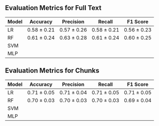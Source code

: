 ## Evaluation Metrics for Full Text

| Model     | Accuracy  | Precision | Recall    | F1 Score     |
|-----------|---------- |-----------|--------   |----------    |
|    LR     |0.58 ± 0.21|0.57 ± 0.26|0.58 ± 0.21|0.56 ± 0.23   |
|    RF     |0.61 ± 0.24|0.63 ± 0.28|0.61 ± 0.24|0.60 ± 0.25   |
|    SVM    |          |           |        |          |
|    MLP    |          |           |        |          |


## Evaluation Metrics for Chunks

| Model     | Accuracy | Precision | Recall | F1 Score |
|-----------|----------|-----------|--------|----------|
|    LR     |0.71 ± 0.05|0.71 ± 0.04|0.71 ± 0.05|0.71 ± 0.05|
|    RF     |0.70 ± 0.03|0.70 ± 0.03|0.70 ± 0.03|0.69 ± 0.04|
|    SVM    |          |           |        |          |
|    MLP    |          |           |        |          |
